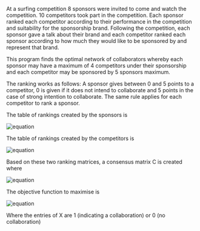 

At a surfing competition 8 sponsors were invited to come and watch the competition. 10 competitors took part in the competition. 
Each sponsor ranked each competitor according to their performance in the competition and suitability for the sponsorship brand. 
Following the competition, each sponsor gave a talk about their brand and each competitor ranked each sponsor according to how much 
they would like to be sponsored by and represent that brand. 

This program finds the optimal network of collaborators whereby each sponsor may have a maximum of 4 competitors under their sponsorship
and each competitor may be sponsored by 5 sponsors maximum.

The ranking works as follows:
A sponsor gives between 0 and 5 points to a competitor, 0 is given if it does not intend to collaborate and
5 points in the case of strong intention to collaborate. The same rule applies for each competitor to rank a sponsor.

The table of rankings created by the sponsors is

![equation](http://latex.codecogs.com/gif.latex?R^{s\rightarrow&space;c})

The table of rankings created by the competitors is

![equation](http://latex.codecogs.com/gif.latex?R^{c\rightarrow&space;s})

Based on these two ranking matrices, a consensus matrix C is created where 

![equation](http://latex.codecogs.com/gif.latex?C_{ij}=R^{s\rightarrow&space;c}_{ij}xR^{c\rightarrow&space;s}_{ji})

The objective function to maximise is

![equation](http://latex.codecogs.com/gif.latex?\sum_{ij}X_{ij}C_{ij})  

Where the entries of X are 1 (indicating a collaboration) or 0 (no collaboration)
